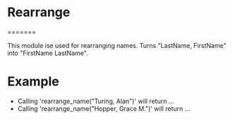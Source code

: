 # Rearrange
=======

This module ise used for rearranging names.
Turns "LastName, FirstName" into "FirstName LastName".

# Example
 * Calling 'rearrange_name("Turing, Alan")' will return ... 
 * Calling 'rearrange_name("Hopper, Grace M.")' will return ... 
